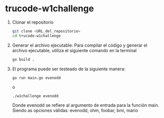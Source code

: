 # trucode-w1challenge
1. Clonar el repositorio
   ```bash
   git clone <URL_del_repositorio>
   cd trucode-w1challenge

2. Generar el archivo ejecutable:
   Para compilar el código y generar el archivo ejecutable, utiliza el siguiente comando en la terminal
   ```bash
   go build .

3. El programa puede ser testeado de la siguiente manera:
   ```shell
   go run main.go evenodd
   ```
   o
   ```shell
   ./w1challenge evenodd
   ```
   Donde evenodd se refiere al argumento de entrada para la función main. Siendo as opciones válidas: evenodd, ohm, foobar, bmi, mario
